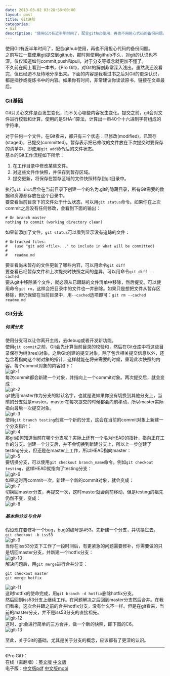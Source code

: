```yaml
---
date: 2013-03-02 03:28:58+00:00
layout: post
title: Git进阶
categories:
- Git
description: "使用Git有近半年时间了，配合github使用，再也不用担心代码的备份问题。"
---
```


使用Git有近半年时间了，配合github使用，再也不用担心代码的备份问题。  
之前写过一篇[使用git提交到github](http://liamchzh.com/%E4%BD%BF%E7%94%A8git%E6%8F%90%E4%BA%A4%E5%88%B0github/)，那时刚使用github不久，对git的认识也不深，仅仅知道如何commit,push和pull，对于分支等概念就更加不懂了。  
不久前在网上看到一本书，《Pro Git》，对Git的解剖非常深入浅出。虽然我还没看完，但已经迫不及待地分享出来。下面的内容是我看过书之后对Git的更深认识，都是摘抄或提炼书中的内容。如果你有时间，非常建议你读读原书，链接在文章最后。

### Git基础

Git只关心文件是否发生变化，而不关心哪些内容发生变化。提交之前，git会对文件进行校验和计算，使用的是SHA-1算法，计算出一串40个十六进制字符组成的字符串。
  
对于任何一个文件，在Git看来，都只有三个状态：已修改(modified)，已暂存(staged)，已提交(committed)。暂存表示把已修改的文件放在下次提交时要保存的清单中，即使用`git add`命令后的文件状态。  
基本的Git工作流程如下所示：

  1. 在工作目录中修改某些文件。
  2. 对这些文件作快照，并保存到暂存区域。
  3. 提交更新，将保存在暂存区域的文件快照转存到git目录中。

执行`git init`后会在当前目录下创建一个的名为.git的隐藏目录，所有Git需要的数据和资源都存放在这个目录中。  
要查看当前目录下的文件处于什么状态，可以用`git status`命令。如果你在上次commit之后没有任何修改，会看到下面的输出：
    
    # On branch master
    nothing to commit (working directory clean)

如果新添加了文件，`git status`可以看到显示没有追踪的文件：
  
    # Untracked files:
    #   (use "git add <file>..." to include in what will be committed)
    #
    #   readme.md

要查看尚未暂存的文件更新了哪些内容，可以用命令`git diff`  
要查看已经暂存文件和上次提交时快照之间的差异，可以用命令`git diff --cached`  
要从git中移除某个文件，就必须从已跟踪的文件清单中移除，然后提交。可以使用命令`git rm`，这样会把目录中的文件也一并删除。如果只是想把文件从暂存区移除，但仍保留在当前目录中，用`--cached`选项即可：`git rm --cached readme.md`

### Git分支

##### 何谓分支

使用分支可以让你离开主线，去debug或者开发新功能。  
使用`git commit`之前，Git会先计算当前目录的校验和，然后在Git仓库中将这些目录保存为树(tree)对象。之后Git创建的提交对象，除了包含相关提交信息以外，还包含着指向这个树对象的指针，这样就能在将来需要的时候，重现此次快照的内容。每个commit对象的内容如下：  
![git-1](http://liamchzh.com/wp-content/uploads/2013/03/git-1.png)  
每次commit都会新建一个对象，并指向上一个commit对象。两次提交后，就会变成：  
![git-2](http://liamchzh.com/wp-content/uploads/2013/03/git-2.png)  
git使用master作为分支的默认名字，也就是说如果你没有切换到其他分支上，当前的分支就是master。master在每次提交的时候都会向前移动，所以master实际指向最后一次提交对象。  
![git-3](http://liamchzh.com/wp-content/uploads/2013/03/git-3.png)  
使用`git branch testing`创建一个新的分支，这会在当前的commit对象上新建一个分支指针：  
![git-4](http://liamchzh.com/wp-content/uploads/2013/03/git-4.png)  
那git如何知道当前在哪个分支呢？实际上还有一个名为HEAD的指针，指向正在工作的分支。创建一个分支后，并不会切换到新建分支上，所以上一步创建了testing分支，但还是在master上工作，所以HEAD指向master：  
![git-5](http://liamchzh.com/wp-content/uploads/2013/03/git-5.png)  
要切换分支，可以使用`git checkout branch_name`命令。例如`git checkout testing`，这样HEAD就指向了testing分支：  
![git-6](http://liamchzh.com/wp-content/uploads/2013/03/git-6.png)  
如果这时再commit一次，新建一个新的commit对象，就会变成：  
![git-7](http://liamchzh.com/wp-content/uploads/2013/03/git-7.png)  
切换回master分支，再提交一次，这时master就会向前移动，但是testing的祖先仍然不变，变成：  
![git-8](http://liamchzh.com/wp-content/uploads/2013/03/git-8.png)

##### 基本的分支与合并

假设现在要修补一个bug，bug的编号是#53。先新建一个分支，并切换过去。  
`git checkout -b iss53`  
![git-9](http://liamchzh.com/wp-content/uploads/2013/03/git-9.png)  
当你在iss53分支下工作了一段时间后，有更紧急的问题需要修补，你需要做的只是切回master分支，并新建一个hotfix分支：  
![git-10](http://liamchzh.com/wp-content/uploads/2013/03/git-10.png)  
解决问题后，用`git merge`进行合并分支：

    git checkout master
    git merge hotfix

![git-11](http://liamchzh.com/wp-content/uploads/2013/03/git-11.png)  
这时hotfix的使命完成，用`git branch -d hotfix`删除hotfix分支。  
然后回到iss53分支上继续工作。在问题解决之后回到master分支然后合并。在我们看来，这次合并跟之前的合并hotfix分支，没有什么不一样。但是在git看来，当前的master分支，并不是iss53分支的直接祖先。  
![git-12](http://liamchzh.com/wp-content/uploads/2013/03/git-12.png)  
这时，git会进行简单的三方合并，做一个新的快照，即下图的C6。  
![git-13](http://liamchzh.com/wp-content/uploads/2013/03/git-13.png)


至此，关于Git的基础，尤其是关于分支的概念，应该都有了更深的认识。

* * *

《Pro Git》：  
在线（需翻墙）：[英文版](http://git-scm.com/book) [中文版](http://git-scm.com/book/zh)  
电子版：[中文版pdf](http://pan.baidu.com/share/link?shareid=319655&uk=3892613033) [中文版mobi](http://pan.baidu.com/share/link?shareid=319610&uk=3892613033)

